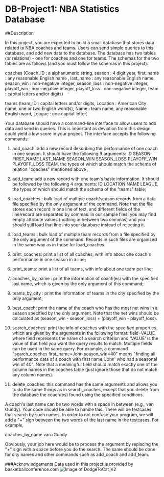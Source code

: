 # DB-Project1: NBA Statistics Database

##Description

In this project, you are expected to build a small database that stores data related to NBA coaches and teams. Users can send simple queries to this database, and add new data to the database. The database has two tables (or relations) - one for coaches and one for teams. The schemas for the two tables are as follows (and you must follow the schemas in this project):

coaches (Coach_ID : a alphanumeric string,
season : 4 digit year,
first_name : any reasonable English name ,
last_name : any reasonable English name,
season_win : non-negative integer,
season_loss : non-negative integer,
playoff_win : non-negative integer,
playoff_loss : non-negative integer,
team : capital letters and/or digits)

teams (team_ID : capital letters and/or digits,
Location : American City name, one or two English word(s),
Name : team name, any reasonable English word, 
League : one capital letter)

Your database should have a command-line interface to allow users to add data and send in queries. This is important as deviation from this design could yield a low score in your project. The interface accepts the following commands:

1. add_coach: add a new record describing the performance of one coach in one season. It should have the following 9 arguments: ID SEASON FIRST_NAME LAST_NAME SEASON_WIN SEASON_LOSS PLAYOFF_WIN PLAYOFF_LOSS TEAM, the types of which should match the schema of relation "coaches" mentioned above ;

2. add_team: add a new record with one team's basic information. It should be followed by the following 4 arguments: ID LOCATION NAME LEAGUE, the types of which should match the schema of the "teams" table;

3. load_coaches : bulk load of multiple coach/season records from a data file specified by the only argument of the command. Note that the file stores each record in one line of text, and different fields of the line/record are separated by commas. In our sample files, you may find empty attribute values (nothing in between two commas) and you should still load that line into your database instead of rejecting it.

4. load_teams : bulk load of multiple team records from a file specified by the only argument of the command. Records in such files are organized in the same way as in those for load_coaches.

5. print_coaches: print a list of all coaches, with info about one coach's performance in one season in a line;

6. print_teams: print a list of all teams, with info about one team per line;

7. coaches_by_name : print the information of coach(es) with the specified last name, which is given by the only argument of this command;

8. teams_by_city : print the information of teams in the city specified by the only argument;

9. best_coach: print the name of the coach who has the most net wins in a season specified by the only argument. Note that the net wins should be calculated as (season_win - season_loss) + (playoff_win - playoff_loss).

10. search_coaches: print the info of coaches with the specified properties, which are given by the arguments in the following format: field=VALUE where field represents the name of a search criterion and 'VALUE' is the value of that field you want the query results to match. Multiple fields can be used in the same query. For example, a command "search_coaches first_name=John season_win=40" means "finding all performance data of a coach with first name 'John' who had a seasonal win of 40". Note that a meaningful field should match exactly one of the column names in the coaches table (just ignore those that do not match any column names).

11. delete_coaches: this command has the same arguments and allows you to do the same things as in search_coaches, except that you delete from the database the coach(es) found using the specified conditions. 

A coach's last name can be two words with a space in between (e.g., van Gundy). Your code should be able to handle this. There will be testcases that search by such names. In order to not confuse your program, we will add a "+" sign between the two words of the last name in the testcases. For example,

coaches_by_name van+Gundy

Obviously, your job here would be to process the argument by replacing the "+" sign with a space before you do the search. The same should be done for city names and other commands such as add_coach and add_team.

###Acknowledgements
Data used in this project is provided by basketballconference.com
![Image of DodgeToCat_V2](https://octodex.github.com/images/dodgetocat_v2.png)
